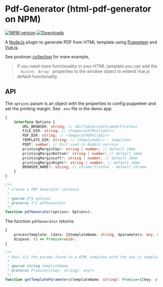 # Pdf-Generator (html-pdf-generator on NPM)

[![NPM version][npm-image]][npm-url]
[![Downloads][downloads-image]][npm-url]

[npm-image]:http://img.shields.io/npm/v/html-pdf-generator.svg
[npm-url]:https://npmjs.org/package/html-pdf-generator
[downloads-image]:http://img.shields.io/npm/dm/html-pdf-generator.svg

A [NodeJs](https://nodejs.org) plugin to generate PDF from HTML template using [Puppeteer](https://github.com/puppeteer/puppeteer) and [Vue.js](https://vuejs.org/).

See postman [collection](../demo/pdf-generator-test.postman_collection.json) for mare example,

> If you need more functionality in your HTML tamplate you can add the &nbsp;&nbsp; `mixins: Array`&nbsp;&nbsp; properties to the window object to extend Vue.js default functionality.

## API

The `options` param is an object with the properties to config puppeteer and set the printing margin. See `.env` file in the demo app:

```typescript
{
    interface Options {
        URL_BROWSER: string; // <DirToExecuteChromeOrFirefox>
        FILE_DIR: string; // <TemporalHTMLFileDir>
        PDF_DIR: string; // <TemporalPDFFileDir>
        TEMPLATE_DIR: string; // <TemplateDir> - templates
        PORT: number; // Port used in NodeJs service
        printingMarginTop?: string | number; // default 18mm
        printingMarginBottom?: string | number; // default 18mm
        printingMarginLeft?: string | number; // default 18mm
        printingMarginRight?: string | number; // default 18mm
        BROWSER_NAME?: string; // chrome|firefox - default chrome
    }
}
```

```javascript
/**
 * Create a PDF Generator instance
 *
 * @param {*} options
 * @returns {*} pdfGenerator
 */
function pdfGenerator(options: Options); 
```
The function `pdfGenerator` returns:

```typescript
{
    processTemplate: (data: {$templateName: string, $parameters: any, $extraParams: any}) => Promise<{fileName: string, buffer: Buffer}>;
    dispose: () => Promise<void>;
}
```

```typescript
/**
 * Real all the params found in a HTML template with the Vue.js template syntax.
 *
 * @param string templateName
 * @returns Promise<{[key: string]: any}>
 */
function getTemplateParameters(templateName: string): Promise<{[key: string]: any}>;
```